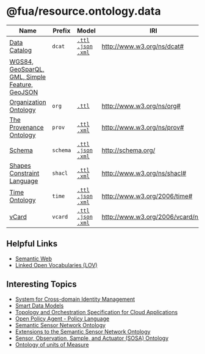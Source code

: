 # @fua/resource.ontology.data

| Name                                                                 | Prefix   | Model                                                                                                | IRI                                 |
|----------------------------------------------------------------------|----------|------------------------------------------------------------------------------------------------------|-------------------------------------|
| [Data Catalog](data/dcat/README.md)                                  | `dcat`   | [`.ttl`](data/dcat/dcat.ttl) [`.json`](data/dcat/dcat.json) [`.xml`](data/dcat/dcat.xml)             | http://www.w3.org/ns/dcat#          |
| [WGS84, GeoSparQL, GML, Simple Feature, GeoJSON](data/geo/README.md) |          |                                                                                                      |                                     |
| [Organization Ontology](data/org/README.md)                          | `org`    | [`.ttl`](data/org/org.ttl)                                                                           | http://www.w3.org/ns/org#           |
| [The Provenance Ontology](data/prov/README.md)                       | `prov`   | [`.ttl`](data/prov/prov.ttl) [`.xml`](data/prov/prov.xml)                                            | http://www.w3.org/ns/prov#          |
| [Schema](data/schema/README.md)                                      | `schema` | [`.ttl`](data/schema/schema.ttl) [`.json`](data/schema/schema.json) [`.xml`](data/schema/schema.xml) | http://schema.org/                  |
| [Shapes Constraint Language](data/shacl/README.md)                   | `shacl`  | [`.ttl`](data/shacl/shacl.ttl) [`.xml`](data/shacl/shacl.xml)                                        | http://www.w3.org/ns/shacl#         |
| [Time Ontology](data/time/README.md)                                 | `time`   | [`.ttl`](data/time/time.ttl) [`.json`](data/time/time.json) [`.xml`](data/time/time.xml)             | http://www.w3.org/2006/time#        |
| [vCard](data/vcard/README.md)                                        | `vcard`  | [`.ttl`](data/vcard/vcard.ttl) [`.json`](data/vcard/vcard.json) [`.xml`](data/vcard/vcard.xml)       | http://www.w3.org/2006/vcard/ns#    |

## Helpful Links

- [Semantic Web](https://www.w3.org/standards/semanticweb/)
- [Linked Open Vocabularies (LOV)](https://lov.linkeddata.es/dataset/lov)

## Interesting Topics

- [System for Cross-domain Identity Management](http://www.simplecloud.info/#Specification)
- [Smart Data Models](https://github.com/smart-data-models)
- [Topology and Orchestration Specification for Cloud Applications](http://docs.oasis-open.org/tosca/TOSCA/v1.0/os/TOSCA-v1.0-os.html)
- [Open Policy Agent - Policy Language](https://www.openpolicyagent.org/docs/latest/policy-language/)
- [Semantic Sensor Network Ontology](https://www.w3.org/TR/vocab-ssn/)
- [Extensions to the Semantic Sensor Network Ontology](https://www.w3.org/TR/vocab-ssn-ext/)
- [Sensor, Observation, Sample, and Actuator (SOSA) Ontology](https://www.w3.org/2015/spatial/wiki/SOSA_Ontology)
- [Ontology of units of Measure](https://github.com/HajoRijgersberg/OM)
